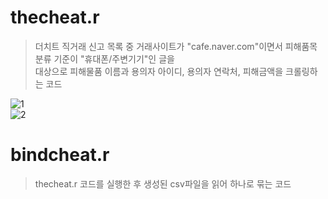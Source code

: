 # thecheat.r
> 더치트 직거래 신고 목록 중 거래사이트가 "cafe.naver.com"이면서 피해품목 분류 기준이 "휴대폰/주변기기"인 글을  
> 대상으로 피해물품 이름과 용의자 아이디, 용의자 연락처, 피해금액을 크롤링하는 코드  

![1](https://user-images.githubusercontent.com/49008642/59332331-ec111580-8d30-11e9-8625-dff7aa241dd4.png)  
![2](https://user-images.githubusercontent.com/49008642/59332317-e74c6180-8d30-11e9-964d-fc00e2b241fa.png)  


# bindcheat.r
> thecheat.r 코드를 실행한 후 생성된 csv파일을 읽어 하나로 묶는 코드

